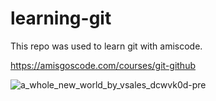 # learning-git

This repo was used to learn git with amiscode. 

https://amisgoscode.com/courses/git-github

![a_whole_new_world_by_vsales_dcwvk0d-pre](https://user-images.githubusercontent.com/72882152/150575000-fa544dfe-97de-4c08-9c92-501610306adb.jpg)
